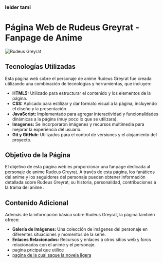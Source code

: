 ### leider tami

# Página Web de Rudeus Greyrat - Fanpage de Anime

![Rudeus Greyrat](https://i0.wp.com/genzay.com/wp-content/uploads/2023/04/mushukotensei-01.png?resize=578%2C1024&ssl=1)

## Tecnologías Utilizadas

Esta página web sobre el personaje de anime Rudeus Greyrat fue creada utilizando una combinación de tecnologías y herramientas, que incluyen:

- **HTML5:** Utilizado para estructurar el contenido y los elementos de la página.
- **CSS:** Aplicado para estilizar y dar formato visual a la página, incluyendo el diseño y la presentación.
- **JavaScript:** Implementado para agregar interactividad y funcionalidades dinámicas a la página (muy poco lo que se utilizara).
- **Imagenes:** Se incorporaron imágenes y recursos multimedia para mejorar la experiencia del usuario.
- **Git y GitHub:** Utilizados para el control de versiones y el alojamiento del proyecto.

## Objetivo de la Página

El objetivo de esta página web es proporcionar una fanpage dedicada al personaje de anime Rudeus Greyrat. A través de esta página, los fanáticos del anime y los seguidores del personaje pueden obtener información detallada sobre Rudeus Greyrat, su historia, personalidad, contribuciones a la trama del anime .

## Contenido Adicional

Además de la información básica sobre Rudeus Greyrat, la página también ofrece:

- **Galería de Imágenes:** Una colección de imágenes del personaje en diferentes situaciones y momentos de la serie.
- **Enlaces Relacionados:** Recursos y enlaces a otros sitios web y foros relacionados con el anime y el personaje.
- [pagina pricipal que utilice ](https://mushokutensei.fandom.com/wiki/Wiki)
- [pagina de la cual saque la novela ligera ](https://novelasligeras.net/index.php/producto/mushoku-tensei-isekai-ittara-honki-dasu-novela-web/)



